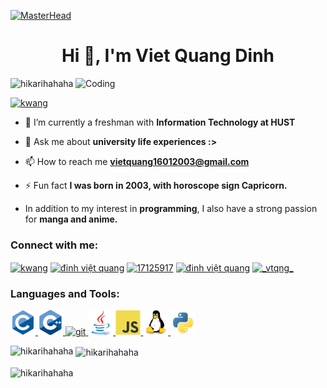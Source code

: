 [![MasterHead](https://camo.githubusercontent.com/7ed1f8d0f85e2fc1ffa1872a82d328ebebdc1e5f4f1d142b718d7481ed7af6fb/68747470733a2f2f6d69722d73332d63646e2d63662e626568616e63652e6e65742f70726f6a6563745f6d6f64756c65732f6d61785f313230302f34666630373938363230383539332e356439613635346539326633362e676966)](https://rishavchanda.io)
<h1 align="center">Hi 👋, I'm Viet Quang Dinh</h1>
<img align="right" alt="Coding" width="400" src="https://thumbs.gfycat.com/ExemplaryFairFeline-max-1mb.gif">
<p align="left"> <img src="https://komarev.com/ghpvc/?username=hikarihahaha&label=Profile%20views&color=0e75b6&style=flat" alt="hikarihahaha" /> </p>

<p align="left"> <a href="https://twitter.com/kwang" target="blank"><img src="https://img.shields.io/twitter/follow/kwang?logo=twitter&style=for-the-badge" alt="kwang" /></a> </p>

- 🔭 I’m currently a freshman with **Information Technology at HUST**

- 💬 Ask me about **university life experiences :>**

- 📫 How to reach me **vietquang16012003@gmail.com**

- ⚡ Fun fact **I was born in 2003, with horoscope sign Capricorn.** 

-  In addition to my interest in **programming**, I also have a strong passion for **manga and anime.**

<h3 align="left">Connect with me:</h3>
<p align="left">
<a href="https://twitter.com/home?lang=vi" target="blank"><img align="center" src="https://raw.githubusercontent.com/rahuldkjain/github-profile-readme-generator/master/src/images/icons/Social/twitter.svg" alt="kwang" height="30" width="40" /></a>
<a href="https://linkedin.com/in/việt-quang-đinh-886886242" target="blank"><img align="center" src="https://raw.githubusercontent.com/rahuldkjain/github-profile-readme-generator/master/src/images/icons/Social/linked-in-alt.svg" alt="đinh việt quang" height="30" width="40" /></a>
<a href="https://stackoverflow.com/users/17125917" target="blank"><img align="center" src="https://raw.githubusercontent.com/rahuldkjain/github-profile-readme-generator/master/src/images/icons/Social/stack-overflow.svg" alt="17125917" height="30" width="40" /></a>
<a href="https://fb.com/hikarihahaha161" target="blank"><img align="center" src="https://raw.githubusercontent.com/rahuldkjain/github-profile-readme-generator/master/src/images/icons/Social/facebook.svg" alt="đinh việt quang" height="30" width="40" /></a>
<a href="https://instagram.com/_vtqng_" target="blank"><img align="center" src="https://raw.githubusercontent.com/rahuldkjain/github-profile-readme-generator/master/src/images/icons/Social/instagram.svg" alt="_vtqng_" height="30" width="40" /></a>
</p>

<h3 align="left">Languages and Tools:</h3>
<p align="left"> <a href="https://www.cprogramming.com/" target="_blank" rel="noreferrer"> <img src="https://raw.githubusercontent.com/devicons/devicon/master/icons/c/c-original.svg" alt="c" width="40" height="40"/> </a> <a href="https://www.w3schools.com/cpp/" target="_blank" rel="noreferrer"> <img src="https://raw.githubusercontent.com/devicons/devicon/master/icons/cplusplus/cplusplus-original.svg" alt="cplusplus" width="40" height="40"/> </a> <a href="https://git-scm.com/" target="_blank" rel="noreferrer"> <img src="https://www.vectorlogo.zone/logos/git-scm/git-scm-icon.svg" alt="git" width="40" height="40"/> </a> <a href="https://www.java.com" target="_blank" rel="noreferrer"> <img src="https://raw.githubusercontent.com/devicons/devicon/master/icons/java/java-original.svg" alt="java" width="40" height="40"/> </a> <a href="https://developer.mozilla.org/en-US/docs/Web/JavaScript" target="_blank" rel="noreferrer"> <img src="https://raw.githubusercontent.com/devicons/devicon/master/icons/javascript/javascript-original.svg" alt="javascript" width="40" height="40"/> </a> <a href="https://www.linux.org/" target="_blank" rel="noreferrer"> <img src="https://raw.githubusercontent.com/devicons/devicon/master/icons/linux/linux-original.svg" alt="linux" width="40" height="40"/> </a> <a href="https://www.python.org" target="_blank" rel="noreferrer"> <img src="https://raw.githubusercontent.com/devicons/devicon/master/icons/python/python-original.svg" alt="python" width="40" height="40"/> </a> </p>

<p><img align="left" src="https://github-readme-stats.vercel.app/api/top-langs?username=hikarihahaha&show_icons=true&locale=en&layout=compact" alt="hikarihahaha" /></p>

<p>&nbsp;<img align="center" src="https://github-readme-stats.vercel.app/api?username=hikarihahaha&show_icons=true&locale=en" alt="hikarihahaha" /></p>

<p><img align="center" src="https://github-readme-streak-stats.herokuapp.com/?user=hikarihahaha&" alt="hikarihahaha" /></p>

